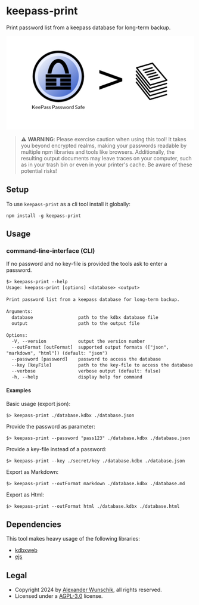 # keepass-print

Print password list from a keepass database for long-term backup.

![banner image](./.github/keepass-print.png)

> ⚠️ **WARNING**: Please exercise caution when using this tool! It takes you beyond encrypted realms, making your passwords readable by multiple npm libraries and tools like browsers. Additionally, the resulting output documents may leave traces on your computer, such as in your trash bin or even in your printer's cache. Be aware of these potential risks!

## Setup

To use `keepass-print` as a cli tool install it globally:

```
npm install -g keepass-print
```

## Usage

### command-line-interface (CLI)

If no password and no key-file is provided the tools ask to enter a password.

```
$> keepass-print --help
Usage: keepass-print [options] <database> <output>

Print password list from a keepass database for long-term backup.

Arguments:
  database                 path to the kdbx database file
  output                   path to the output file

Options:
  -V, --version            output the version number
  --outFormat [outFormat]  supported output formats (["json", "markdown", "html"]) (default: "json")
  --password [password]    password to access the database
  --key [keyFile]          path to the key-file to access the database
  --verbose                verbose output (default: false)
  -h, --help               display help for command
```

#### Examples

Basic usage (export json):
```
$> keepass-print ./database.kdbx ./database.json
```

Provide the password as parameter:
```
$> keepass-print --password "pass123" ./database.kdbx ./database.json
```

Provide a key-file instead of a password:
```
$> keepass-print --key ./secret/key ./database.kdbx ./database.json
```

Export as Markdown:
```
$> keepass-print --outFormat markdown ./database.kdbx ./database.md
```

Export as Html:
```
$> keepass-print --outFormat html ./database.kdbx ./database.html
```

## Dependencies

This tool makes heavy usage of the following libraries:
- [kdbxweb](https://www.npmjs.com/package/kdbxweb)
- [ejs](https://www.npmjs.com/package/ejs)

## Legal

- Copyright 2024 by [Alexander Wunschik](https://github.com/mojoaxel), all rights reserved.
- Licensed under a [AGPL-3.0](LICENSE) license.

